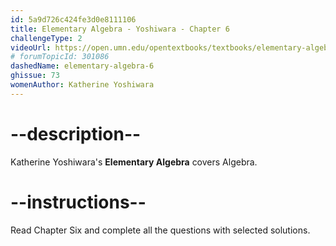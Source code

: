```yaml
---
id: 5a9d726c424fe3d0e8111106
title: Elementary Algebra - Yoshiwara - Chapter 6
challengeType: 2
videoUrl: https://open.umn.edu/opentextbooks/textbooks/elementary-algebra-2019
# forumTopicId: 301086
dashedName: elementary-algebra-6
ghissue: 73
womenAuthor: Katherine Yoshiwara 
---
```


# --description--

Katherine Yoshiwara's __Elementary Algebra__ covers Algebra.

# --instructions--

Read Chapter Six and complete all the questions with selected solutions.